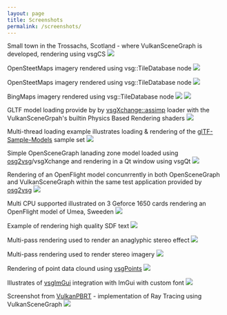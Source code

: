```yaml
---
layout: page
title: Screenshots
permalink: /screenshots/
---
```


Small town in the Trossachs, Scotland - where VulkanSceneGraph is developed, rendering using vsgCS
![](screenshots/Callander-Cesium.png)

OpenSteetMaps imagery rendered using vsg::TileDatabase node
![](screenshots/openstreetmap.png)

OpenSteetMaps imagery rendered using vsg::TileDatabase node
![](screenshots/Home.png)

BingMaps imagery rendered using vsg::TileDatabase node
![](screenshots/BingMaps.png)
![](screenshots/Bocachica.png)

GLTF model loading provide by by [vsgXchange::assimp]((https://github.com/vsg-dev/osg2vsg)) loader with the VulkanSceneGrpah's builtin Physics Based Rendering shaders
![](screenshots/FlightHelmet.png)

Multi-thread loading example illustrates loading & rendering of the [glTF-Sample-Models](https://github.com/KhronosGroup/glTF-Sample-Models) sample set
![](screenshots/vsgdyanmicload.png)

Simple OpenSceneGraph lanading zone model loaded using [osg2vsg](https://github.com/vsg-dev/osg2vsg)/vsgXchange and rendering in a Qt window using vsgQt
![](screenshots/vsgQt.png)

Rendering of an OpenFlight model concunrrently in both OpenSceneGraph and VulkanSceneGraph within the same test application provided by [osg2vsg](https://github.com/vsg-dev/osg2vsg)
![](screenshots/vsgwithosg.png)

Multi CPU supported illustrated on 3 Geforce 1650 cards rendering an OpenFlight model of Umea, Sweeden
![](screenshots/MultiGPU.jpg)

Example of rendering high quality SDF text
![](screenshots/vsgtext.png)

Multi-pass rendering used to render an anaglyphic stereo effect
![](screenshots/stereo_cessna.png)

Multi-pass rendering used to render stereo imagery
![](screenshots/stereo_images.png)

Rendering of point data clound using [vsgPoints](https://github.com/robertosfield/vsgPoints)
![](screenshots/midsteeple.png)

Illustrates of [vsgImGui](https://github.com/vsg-dev/vsgImGui.git) integration with ImGui with custom font
![](screenshots/vsgImGuiCustomFonts.png)

Screenshot from [VulkanPBRT](https://github.com/Lachei/VulkanPBRT) - implementation of Ray Tracing using VulkanSceneGraph
![](screenshots/vulknapbrt_sponza.png)

